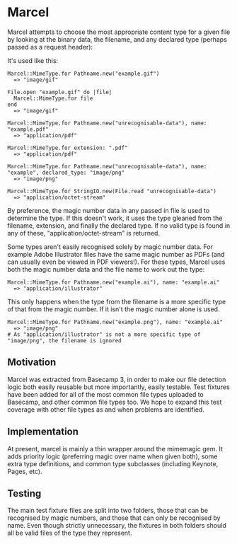 # Marcel

Marcel attempts to choose the most appropriate content type for a given file by looking at the binary data, the filename, and any declared type (perhaps passed as a request header):

It's used like this:

    Marcel::MimeType.for Pathname.new("example.gif")
      => "image/gif"

    File.open "example.gif" do |file|
      Marcel::MimeType.for file
    end
      => "image/gif"

    Marcel::MimeType.for Pathname.new("unrecognisable-data"), name: "example.pdf"
      => "application/pdf"

    Marcel::MimeType.for extension: ".pdf"
      => "application/pdf"

    Marcel::MimeType.for Pathname.new("unrecognisable-data"), name: "example", declared_type: "image/png"
      => "image/png"

    Marcel::MimeType.for StringIO.new(File.read "unrecognisable-data")
      => "application/octet-stream"

By preference, the magic number data in any passed in file is used to determine the type. If this doesn't work, it uses the type gleaned from the filename, extension, and finally the declared type. If no valid type is found in any of these, "application/octet-stream" is returned.

Some types aren't easily recognised solely by magic number data. For example Adobe Illustrator files have the same magic number as PDFs (and can usually even be viewed in PDF viewers!). For these types, Marcel uses both the magic number data and the file name to work out the type:

    Marcel::MimeType.for Pathname.new("example.ai"), name: "example.ai"
      => "application/illustrator"

This only happens when the type from the filename is a more specific type of that from the magic number. If it isn't the magic number alone is used.

    Marcel::MimeType.for Pathname.new("example.png"), name: "example.ai"
      => "image/png"
    # As "application/illustrator" is not a more specific type of "image/png", the filename is ignored

## Motivation

Marcel was extracted from Basecamp 3, in order to make our file detection logic both easily reusable but more importantly, easily testable. Test fixtures have been added for all of the most common file types uploaded to Basecamp, and other common file types too. We hope to expand this test coverage with other file types as and when problems are identified.

## Implementation

At present, marcel is mainly a thin wrapper around the mimemagic gem. It adds priority logic (preferring magic over name when given both), some extra type definitions, and common type subclasses (including Keynote, Pages, etc).

## Testing

The main test fixture files are split into two folders, those that can be recognised by magic numbers, and those that can only be recognised by name. Even though strictly unnecessary, the fixtures in both folders should all be valid files of the type they represent.
